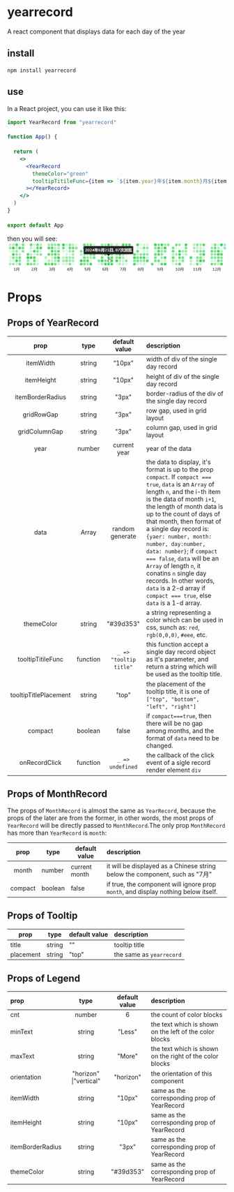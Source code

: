 # yearrecord
A react component that displays data for each day of the year


## install
```
npm install yearrecord
```

## use

In a React project, you can use it like this:
```jsx
import YearRecord from "yearrecord"

function App() {

  return (
    <>
      <YearRecord
        themeColor="green"
        tooltipTitileFunc={item => `${item.year}年${item.month}月${item.day}日, ${item.data}次浏览`}
      ></YearRecord>
    </>
  )
}

export default App
```
then you will see:
![image](./public/render_res.png)

# Props
## Props of YearRecord
|         prop          |   type   |     default value      |                         description                          |
| :-------------------: | :------: | :--------------------: | :----------------------------------------------------------  |
|       itemWidth       |  string  |         “10px”         |            width of div of the single day record             |
|      itemHeight       |  string  |         "10px"         |            height of div of the single day record            |
|   itemBorderRadius    |  string  |         "3px"          |      border-radius of the div of the single day record       |
|      gridRowGap       |  string  |         "3px"          |                 row gap, used in grid layout                 |
|     gridColumnGap     |  string  |         "3px"          |               column gap, used in grid layout                |
|         year          |  number  |      current year      |                       year of the data                       |
|         data          |  Array   |    random generate     | the data to display,  it's format is up to the prop `compact`. If `compact === true`, `data` is an `Array` of length `n`,  and the i-th item is the data of  month `i+1`, the length of month data is up to the count of days of that month, then format of  a single day record is: `{yaer: number, month: number, day:number, data: number}`; if `compact === false`, `data` will be an `Array` of length `n`,  it conatins `n` single day records. In other words, `data` is a 2-d array if `compact === true`, else `data` is a 1-d array. |
|      themeColor       |  string  |       "#39d353"        | a string representing a color which can be used in css, sunch as:  `red`, `rgb(0,0,0)`, `#eee`, etc. |
|   tooltipTitileFunc   | function | `_ => "tooltip title"` | this function accept a single day record object as it's parameter, and return a string which will be used as the tooltip title. |
| tooltipTitlePlacement |  string  |         "top"          | the placement of the tooltip title, it is one of `["top", "bottom", "left", "right"]` |
|        compact        | boolean  |         false          | if `compact===true`, then there will be no gap among months, and the format of `data` need to be changed. |
|     onRecordClick     | function |    `_ => undefined`    | the callback of the click event of a sigle record render element `div` |

## Props of MonthRecord
The props of `MonthRecord` is almost the same as `YearRecord`, because the props of the later are from the former, in other words, the most props of `YearRecord` will be directly passed to `MonthRecord`.The only prop `MonthRecord` has more than `YearRecord` is `month`:

|  prop   | type    | default value | description                                                  |
| :-----: | ------- | ------------- | :------------------------------------------------------------|
|  month  | number  | current month | it will be displayed as a Chinese string below the component, such as "7月" |
| compact | boolean | false         | if true, the component will ignore prop `month`, and display nothing below itself. |

## Props of Tooltip
| prop      | type   | default value | description              |
| --------- | ------ | ------------- | :------------------------|
| title     | string | ""            | tooltip title            |
| placement | string | "top"         | the same as `yearrecord` |

## Props of Legend
| prop             |          type          | default value | description                                              |
| :--------------- | :--------------------: | :-----------: | :------------------------------------------------------- |
| cnt              |         number         |       6       | the count of color blocks                                |
| minText          |         string         |    "Less"     | the text which is shown on the left of the color blocks  |
| maxText          |         string         |    "More"     | the text which is shown on the right of the color blocks |
| orientation      | "horizon" \|"vertical" |   "horizon"   | the orientation of this component                        |
| itemWidth        |         string         |    "10px"     | same as the corresponding prop of YearRecord             |
| itemHeight       |         string         |    "10px"     | same as the corresponding prop of YearRecord             |
| itemBorderRadius |         string         |     "3px"     | same as the corresponding prop of YearRecord             |
| themeColor       |         string         |   "#39d353"   | same as the corresponding prop of YearRecord             |